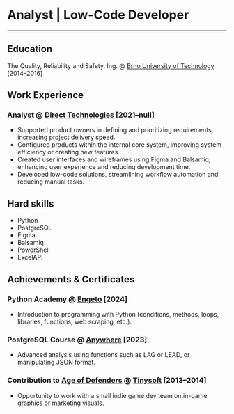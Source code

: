 # Analyst | Low-Code Developer
---
## Education
The Quality, Reliability and Safety, Ing. @ [Brno University of Technology](https://www.vut.cz/en/) [2014–⁠2016]

## Work Experience
### Analyst @ [Direct Technologies](https://www.direct-technologies.cz/) [2021–⁠null]
- Supported product owners in defining and prioritizing requirements, increasing project delivery speed.
- Configured products within the internal core system, improving system efficiency or creating new features.
- Created user interfaces and wireframes using Figma and Balsamiq, enhancing user experience and reducing development time.
- Developed low-code solutions, streamlining workflow automation and reducing manual tasks.

## Hard skills
- Python
- PostgreSQL
- Figma
- Balsamiq
- PowerShell
- ExcelAPI

## Achievements & Certificates
### Python Academy @ [Engeto](https://engeto.cz/) [2024]
- Introduction to programming with Python (conditions, methods, loops, libraries, functions, web scraping, etc.).

### PostgreSQL Course @ [Anywhere](https://education.anywhere.cz/) [2023]
- Advanced analysis using functions such as LAG or LEAD, or manipulating JSON format.

### Contribution to [Age of Defenders](https://apps.apple.com/us/app/age-of-defenders-multiplayer-tower-defense-and/id960361437) @ [Tinysoft](https://www.tinysoft.sk/en/home-english/) [2013–2014]
- Opportunity to work with a small indie game dev team on in-game graphics or marketing visuals.
